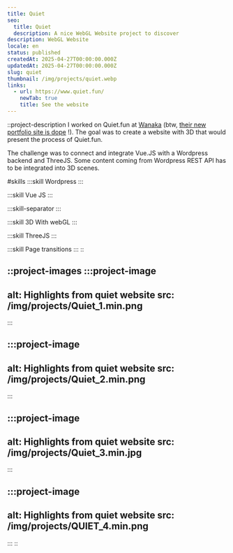 ```yaml
---
title: Quiet
seo:
  title: Quiet
  description: A nice WebGL Website project to discover
description: WebGL Website
locale: en
status: published
createdAt: 2025-04-27T00:00:00.000Z
updatedAt: 2025-04-27T00:00:00.000Z
slug: quiet
thumbnail: /img/projects/quiet.webp
links:
  - url: https://www.quiet.fun/
    newTab: true
    title: See the website
---
```


::project-description
I worked on Quiet.fun at [Wanaka](https://www.wanaka.studio) (btw, [their new portfolio site is dope](/projects/en/wanaka3) !). The goal was to create a website with 3D that would present the process of Quiet.fun.

The challenge was to connect and integrate Vue.JS with a Wordpress backend and ThreeJS. Some content coming from Wordpress REST API has to be integrated into 3D scenes.

#skills
  :::skill
  Wordpress
  :::

  :::skill
  Vue JS
  :::

  :::skill-separator
  :::

  :::skill
  3D With webGL
  :::

  :::skill
  ThreeJS
  :::

  :::skill
  Page transitions
  :::
::

::project-images
  :::project-image
  ---
  alt: Highlights from quiet website
  src: /img/projects/Quiet_1.min.png
  ---
  :::

  :::project-image
  ---
  alt: Highlights from quiet website
  src: /img/projects/Quiet_2.min.png
  ---
  :::

  :::project-image
  ---
  alt: Highlights from quiet website
  src: /img/projects/Quiet_3.min.jpg
  ---
  :::

  :::project-image
  ---
  alt: Highlights from quiet website
  src: /img/projects/QUIET_4.min.png
  ---
  :::
::
